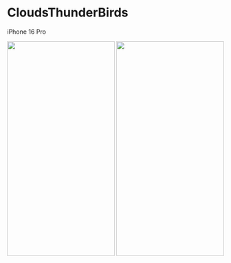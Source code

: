 # CloudsThunderBirds

iPhone 16 Pro
<p align="center"> 
<img src="https://github.com/user-attachments/assets/5a2f6962-19b0-404d-9b55-fe25f9bad88c" width="250" height="500">
<img src="https://github.com/user-attachments/assets/87c75a8b-f94f-4a4a-ab4b-f03a8e88707f" width="250" height="500">
</p>
